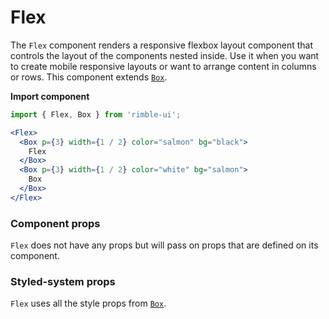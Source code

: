 # Flex

The `Flex` component renders a responsive flexbox layout component that controls the layout of the components nested inside. Use it when you want to create mobile responsive layouts or want to arrange content in columns or rows. This component extends [`Box`](https://consensys.github.io/rimble-ui/?path=/story/Layout--Box--Documentation).

**Import component**

```jsx
import { Flex, Box } from 'rimble-ui';
```

```jsx
<Flex>
  <Box p={3} width={1 / 2} color="salmon" bg="black">
    Flex
  </Box>
  <Box p={3} width={1 / 2} color="white" bg="salmon">
    Box
  </Box>
</Flex>
```

### Component props

`Flex` does not have any props but will pass on props that are defined on its component.

### Styled-system props

`Flex` uses all the style props from [`Box`](https://consensys.github.io/rimble-ui/?path=/story/layout--box).
